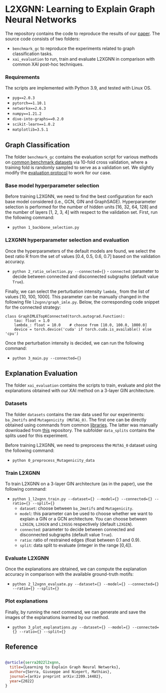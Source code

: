 # L2XGNN: Learning to Explain Graph Neural Networks
The repository contains the code to reproduce the results of our [paper](https://arxiv.org/abs/2209.14402). The source code consists of two folders:
- `benchmark_gc` to reproduce the experiments related to graph classification tasks.
- `xai_evaluation` to run, train and evaluate L2XGNN in comparison with common XAI post-hoc techniques.

### Requirements
The scripts are implemented with Python 3.9, and tested with Linux OS.
 - `pyg==2.0.3` 
 - `pytorch==1.10.1`
 - `networkx==2.6.3`
 - `numpy==1.21.2`
 - `dive-into-graphs==0.2.0`
 - `scikit-learn==1.0.2`
 - `matplotlib=3.5.1` 

## Graph Classification 
The folder `benchmark_gc` contains the evaluation script for various methods on [common benchmark datasets](http://graphkernels.cs.tu-dortmund.de) via 10-fold cross validation, where a training fold is randomly sampled to serve as a validation set. We slightly modify the [evaluation protocol](https://github.com/pyg-team/pytorch_geometric/tree/master/benchmark/kernel) to work for our case.

### Base model hyperparameter selection
Before training L2XGNN, we need to find the best configuration for each base model considered (i.e., GCN, GIN and GraphSAGE). Hyperparameter selection is performed for the number of hidden units [16, 32, 64, 128] and the number of layers [1, 2, 3, 4] with respect to the validation set. First, run the following command:
 - `python 1_backbone_selection.py`

### L2XGNN hyperparameter selection and evaluation
Once the hyperparameters of the default models are found, we select the best ratio R from the set of values [0.4,  0.5,  0.6,  0.7]  based on the validation accuracy.
 - `python 2_ratio_selection.py --connected={}`
       - `connected`: parameter to decide between connected and disconnected subgraphs (default value `True`).
 
Finally, we can select the perturbation intensity `lambda_` from the list of values [10, 100, 1000]. This parameter can be manually changed in the following file `l2xgnn/graph_imle.py`. Below, the corresponding code snippet for the connected strategy:
```
class GraphIMLETopKConnected(torch.autograd.Function):
    tau: float = 1.0
    lambda_: float = 10.0    # choose from [10.0, 100.0, 1000.0]
    device = torch.device('cuda' if torch.cuda.is_available() else 'cpu')
```
Once the perturbation intensity is decided, we can run the following command:
 - `python 3_main.py --connected={}`

## Explanation Evaluation
The folder `xai_evaluation` contains the scripts to train, evaluate and plot the explanations obtained with our XAI method on a 3-layer GIN architecture.

### Datasets
The folder `datasets` contains the raw data used for our experiments: `ba_2motifs` and `Mutagenicity (MUTAG_0)`. The first one can be directly obtained using commands from common [libraries](https://diveintographs.readthedocs.io/en/latest/xgraph/dataset.html#dig.xgraph.dataset.SynGraphDataset). The latter was manually downloaded from [this](https://github.com/chrisjtan/gnn_cff/tree/main/datasets/Mutagenicity_0) repository. The subfolder `data_splits` contains the splits used for this experiment.

Before training L2XGNN, we need to preprocess the `MUTAG_0` dataset using the following command:
 - `python 0_preprocess_Mutagenicity_data`

### Train L2XGNN
To train L2XGNN on a 3-layer GIN architecture (as in the paper), use the following command:
 - `python 1_l2xgnn_train.py --dataset={} --model={} --connected={} --ratio={} --split={}`
	 - `dataset`: choose between `ba_2motifs` and `Mutagenicity`.
	 - `model`: this parameter can be used to choose whether we want to explain a GIN or a GCN architecture. You can choose between `L2XGIN`, `L2XGCN` and `L2XGSG` respectively (default `L2XGIN`).
	 - `connected`: parameter to decide between connected and disconnected subgraphs (default value `True`).
	 - `ratio`: ratio of restrained edges (float between 0.1 and 0.9).
	 - `split`: data split to evaluate (integer in the range [0,4]).
### Evaluate L2XGNN
Once the explanations are obtained, we can compute the explanation accuracy in comparison with the available ground-truth motifs:
 - `python 2_l2xgnn_evaluate.py --dataset={} --model={} --connected={} --ratio={} --split={}`
### Plot explanations
Finally, by running the next command, we can generate and save the images of the explanations learned by our method.
 - `python 3_plot_explanations.py --dataset={} --model={} --connected={} --ratio={} --split={}`
 
 
## Reference

```bibtex

@article{serra2022l2xgnn,
  title={Learning to Explain Graph Neural Networks},
  author={Serra, Giuseppe and Niepert, Mathias},
  journal={arXiv preprint arXiv:2209.14402},
  year={2022}
}

```


